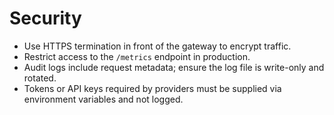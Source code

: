 # Security

- Use HTTPS termination in front of the gateway to encrypt traffic.
- Restrict access to the `/metrics` endpoint in production.
- Audit logs include request metadata; ensure the log file is write-only and rotated.
- Tokens or API keys required by providers must be supplied via environment variables and not logged.
